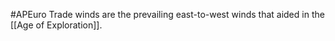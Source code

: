 #APEuro 
Trade winds are the prevailing east-to-west winds that aided in the [[Age of Exploration]].